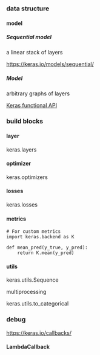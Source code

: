 ### data structure

#### model

##### Sequential model

a linear stack of layers

https://keras.io/models/sequential/



##### Model

arbitrary graphs of layers

[Keras functional API](https://keras.io/getting-started/functional-api-guide)



### build blocks

#### layer

keras.layers

#### optimizer

keras.optimizers

#### losses

keras.losses

#### metrics

```
# For custom metrics
import keras.backend as K

def mean_pred(y_true, y_pred):
    return K.mean(y_pred)
```



#### utils

keras.utils.Sequence

multiprocessing



keras.utils.to_categorical





### debug

https://keras.io/callbacks/

#### LambdaCallback
























